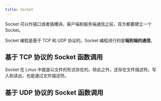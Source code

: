 ```yaml
---
title: Socket
---
```


Socket 可以作插口或者插槽讲。客户端和服务端通信之前，双方都要建立一个 Socket。

Socket 编程是基于 TCP 和 UDP 协议的。Socket 编程进行的是**端到端的通信**。

## 基于 TCP 协议的 Socket 函数调用

Socket 在 Linux 中就是以文件的形式存在的。除此之外，还存在文件描述符。写入和读出，也是通过文件描述符。

## 基于 UDP 协议的 Socket 函数调用
